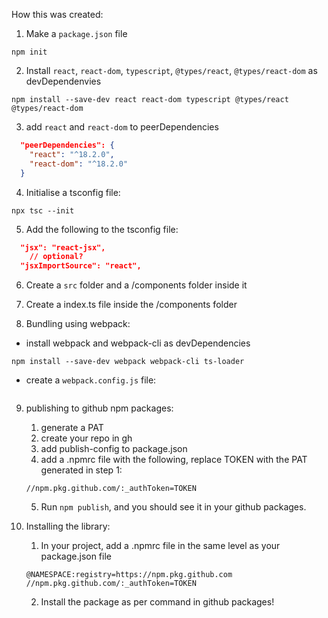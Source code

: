 How this was created:

1. Make a `package.json` file

```
npm init
```

2. Install `react`, `react-dom`, `typescript`, `@types/react`, `@types/react-dom` as devDependenvies

```
npm install --save-dev react react-dom typescript @types/react @types/react-dom
```

3. add `react` and `react-dom` to peerDependencies

```json
  "peerDependencies": {
    "react": "^18.2.0",
    "react-dom": "^18.2.0"
  }
```

4. Initialise a tsconfig file:

```
npx tsc --init
```

5. Add the following to the tsconfig file:

```json
  "jsx": "react-jsx",
    // optional?
  "jsxImportSource": "react",
```

6. Create a `src` folder and a /components folder inside it
7. Create a index.ts file inside the /components folder

8. Bundling using webpack:

- install webpack and webpack-cli as devDependencies

```
npm install --save-dev webpack webpack-cli ts-loader
```

- create a `webpack.config.js` file:

```js

```

9. publishing to github npm packages:

   1. generate a PAT
   2. create your repo in gh
   3. add publish-config to package.json
   4. add a .npmrc file with the following, replace TOKEN with the PAT generated in step 1:

   ```
   //npm.pkg.github.com/:_authToken=TOKEN
   ```

   5. Run `npm publish`, and you should see it in your github packages.

10. Installing the library:

    1. In your project, add a .npmrc file in the same level as your package.json file

    ```
    @NAMESPACE:registry=https://npm.pkg.github.com
    //npm.pkg.github.com/:_authToken=TOKEN
    ```

    2. Install the package as per command in github packages!
